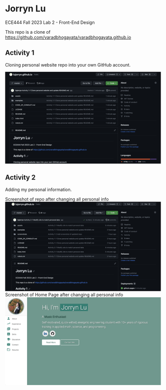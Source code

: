 # Jorryn Lu
ECE444 Fall 2023 Lab 2 - Front-End Design

This repo is a clone of https://github.com/varadbhogayata/varadbhogayata.github.io

## Activity 1
Cloning personal website repo into your own GitHub account.
<p>
    <img src="screenshots/Activity1-clonerepo.png" alt="Screenshot Activity 1"/>
</p>

## Activity 2
Adding my personal information.
<p>
    Screenshot of repo after changing all personal info<br/>
    <img src="screenshots/Activity2-1-repo.png" alt="Screenshot Activity 2-1"/><br/>
    Screenshot of Home Page after changing all personal info<br/>
    <img src="screenshots/Activity2-2-homepage.png" alt="Screenshot Activity 2-2"/><br/>
</p>